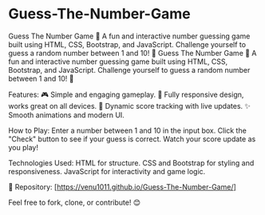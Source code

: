 # Guess-The-Number-Game
Guess The Number Game 🎲 A fun and interactive number guessing game built using HTML, CSS, Bootstrap, and JavaScript. Challenge yourself to guess a random number between 1 and 10! 🎉
Guess The Number Game 🎲
A fun and interactive number guessing game built using HTML, CSS, Bootstrap, and JavaScript. Challenge yourself to guess a random number between 1 and 10! 🎉

Features:
🎮 Simple and engaging gameplay.
📱 Fully responsive design, works great on all devices.
🌟 Dynamic score tracking with live updates.
✨ Smooth animations and modern UI.

How to Play:
Enter a number between 1 and 10 in the input box.
Click the "Check" button to see if your guess is correct.
Watch your score update as you play!

Technologies Used:
HTML for structure.
CSS and Bootstrap for styling and responsiveness.
JavaScript for interactivity and game logic.


📂 Repository: [https://venu1011.github.io/Guess-The-Number-Game/]

Feel free to fork, clone, or contribute! 😊
